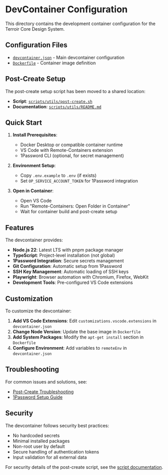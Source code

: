 # DevContainer Configuration

This directory contains the development container configuration for the Terroir Core Design System.

## Configuration Files

- [`devcontainer.json`](./devcontainer.json) - Main devcontainer configuration
- [`Dockerfile`](./Dockerfile) - Container image definition

## Post-Create Setup

The post-create setup script has been moved to a shared location:

- **Script**: [`scripts/utils/post-create.sh`](../scripts/utils/post-create.sh)
- **Documentation**: [`scripts/utils/README.md`](../scripts/utils/README.md)

## Quick Start

1. **Install Prerequisites**:
   - Docker Desktop or compatible container runtime
   - VS Code with Remote-Containers extension
   - 1Password CLI (optional, for secret management)

2. **Environment Setup**:
   - Copy `.env.example` to `.env` (if exists)
   - Set `OP_SERVICE_ACCOUNT_TOKEN` for 1Password integration

3. **Open in Container**:
   - Open VS Code
   - Run "Remote-Containers: Open Folder in Container"
   - Wait for container build and post-create setup

## Features

The devcontainer provides:

- **Node.js 22**: Latest LTS with pnpm package manager
- **TypeScript**: Project-level installation (not global)
- **1Password Integration**: Secure secrets management
- **Git Configuration**: Automatic setup from 1Password
- **SSH Key Management**: Automatic loading of SSH keys
- **Playwright**: Browser automation with Chromium, Firefox, WebKit
- **Development Tools**: Pre-configured VS Code extensions

## Customization

To customize the devcontainer:

1. **Add VS Code Extensions**: Edit `customizations.vscode.extensions` in `devcontainer.json`
2. **Change Node Version**: Update the base image in `Dockerfile`
3. **Add System Packages**: Modify the `apt-get install` section in `Dockerfile`
4. **Configure Environment**: Add variables to `remoteEnv` in `devcontainer.json`

## Troubleshooting

For common issues and solutions, see:

- [Post-Create Troubleshooting](../scripts/utils/docs/setup/troubleshooting.md)
- [1Password Setup Guide](../scripts/utils/docs/setup/onepassword-setup.md)

## Security

The devcontainer follows security best practices:

- No hardcoded secrets
- Minimal installed packages
- Non-root user by default
- Secure handling of authentication tokens
- Input validation for all external data

For security details of the post-create script, see the [script documentation](../scripts/utils/README.md).
